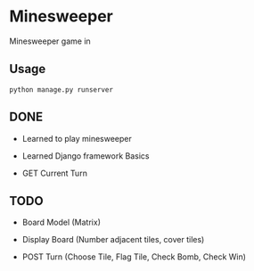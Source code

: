 # Minesweeper

Minesweeper game in 

## Usage

```python manage.py runserver```

## DONE

- Learned to play minesweeper

- Learned Django framework Basics

- GET Current Turn

## TODO

- Board Model (Matrix)

- Display Board (Number adjacent tiles, cover tiles)

- POST Turn (Choose Tile, Flag Tile, Check Bomb, Check Win)
